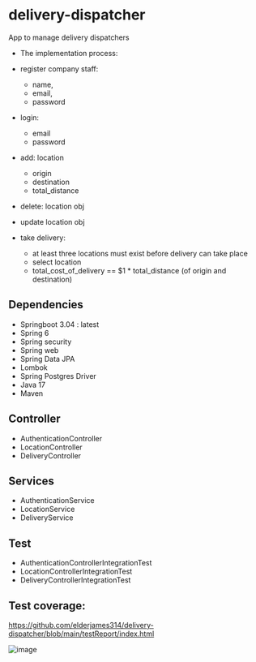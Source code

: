 # delivery-dispatcher
App to manage delivery dispatchers
* The implementation process:

* register company staff:
    - name,
    - email,
    - password

* login:
  - email
  - password


* add: location
    - origin
    - destination
    - total_distance


* delete: location obj
* update location obj


* take delivery:
    - at least three locations must exist before delivery can take place
    - select location
    - total_cost_of_delivery == $1 * total_distance (of origin and destination)

## Dependencies
* Springboot 3.04 : latest
* Spring 6
* Spring security
* Spring web
* Spring Data JPA
* Lombok
* Spring Postgres Driver
* Java 17
* Maven

## Controller
* AuthenticationController
* LocationController
* DeliveryController

## Services
* AuthenticationService
* LocationService
* DeliveryService


## Test
* AuthenticationControllerIntegrationTest
* LocationControllerIntegrationTest
* DeliveryControllerIntegrationTest

## Test coverage:
  
https://github.com/elderjames314/delivery-dispatcher/blob/main/testReport/index.html

![image](https://user-images.githubusercontent.com/67545814/224547204-103d8402-479b-4701-89e9-cb1a0e464c36.png)
